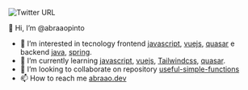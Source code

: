 ![Twitter URL](https://img.shields.io/twitter/url?label=abraao_dev&style=social&url=https%3A%2F%2Ftwitter.com%2Fabraao_dev)

 👋 Hi, I’m @abraaopinto
- 👀 I’m interested in tecnology frontend [javascript](https://developer.mozilla.org/pt-BR/docs/Web/JavaScript), [vuejs](https://vuejs.org/), [quasar](https://quasar.dev/) e backend [java](https://www.java.com/pt-BR/), [spring](https://spring.io/).
- 🌱 I’m currently learning [javascript](https://developer.mozilla.org/pt-BR/docs/Web/JavaScript), [vuejs](https://vuejs.org/), [Tailwindcss](https://tailwindcss.com/), [quasar](https://quasar.dev/).
- 💞️ I’m looking to collaborate on repository [useful-simple-functions](https://github.com/abraaopinto/useful-simple-functions)
- 📫 How to reach me [abraao.dev](https://abraao.dev)

<!---
abraaopinto/abraaopinto is a ✨ special ✨ repository because its `README.md` (this file) appears on your GitHub profile.
You can click the Preview link to take a look at your changes.
--->

